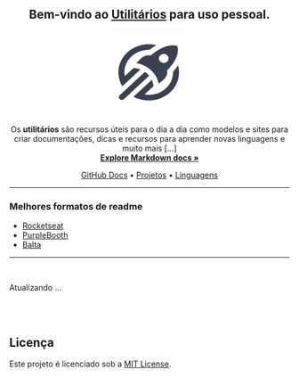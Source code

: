 <h2 align="center">
Bem-vindo ao <a href="https://www.google.com/"><strong>Utilitários</strong></a> para uso pessoal.
</h2>


<p align="center">
    <img
    src="assets/utilitarios.png"alt="logo" width="150" height="150"
  />
</p>
<p align="center">
Os <strong>utilitários</strong> são recursos úteis para o dia a dia como modelos e sites para criar documentações, dicas e recursos para aprender novas linguagens e muito mais [...]<br>
 <a href="https://developer.mozilla.org/pt-BR/docs/MDN/Writing_guidelines/Howto/Markdown_in_MDN"><strong>Explore  Markdown docs »</strong></a>
  <br>

<p align="center">
  <a href="https://docs.github.com/pt">GitHub Docs</a>
  •
  <a href="https://www.codewithrandom.com/">Projetos</a>
  •
  <a href="https://www.w3schools.com/">Linguagens</a>
</p>

---

  <h3>
  <p>Melhores formatos de readme</p>
</h3>

  - [Rocketseat](https://blog.rocketseat.com.br/como-fazer-um-bom-readme/)
-  [PurpleBooth](https://gist.github.com/PurpleBooth/109311bb0361f32d87a2)
  - [Balta](https://balta.io/blog/documentacao-com-github)

---
<br>
<p>Atualizando ...</p>
<br>
<br>

## Licença
Este projeto é licenciado sob a [MIT License](LICENSE).